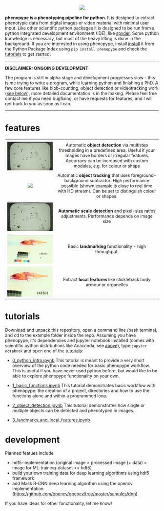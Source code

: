 <p align="center">
<img src="https://raw.githubusercontent.com/mluerig/phenopype/master/assets/phenopype_header.png" />
</p>

**phenopype is a phenotyping pipeline for python**. It is designed to extract phenotypic data from digital images or video material with minimal user input. Like other scientific python packages it is designed to be run from a python integrated development environment (IDE), like [spyder](https://www.spyder-ide.org/). Some python knowledge is necessary, but most of the heavy lifting is done in the background. If you are interested in using phenopype, install [install](https://pypi.org/project/phenopype/) it from the Python Package Index using `pip install phenopype` and check the [tutorials](#tutorials) to get started.  


***
**DISCLAIMER: ONGOING DEVELOPMENT**

The program is still in alpha stage and development progresses slow - this is [me](https://luerig.net) trying to write a program, while learning python and finishing a PhD. A few core features like blob-counting, object detection or videotracking work ([see below](#features)), more detailed documentation is in the making. Please feel free contact me if you need bugfixing, or have requests for features, and I will get back to you as soon as I can.

***


# features

| | |
|:---:|:---:|
|<img src="assets/object_detection.gif" width="150%" />|Automatic **object detection** via multistep thresholding in a predefined area. Useful if your images have borders or irregular features. Accurracy can be increased with custom modules, e.g. for colour or shape|
|<img src="assets/object_tracking.gif" width="150%" />|Automatic **object tracking** that uses foreground-background subtractor. High performance possible (shown example is close to real time with HD stream). Can be set to distinguish colour or shapes.|
| <img src="assets/scale_detection.gif" width="150%" />|**Automatic scale detection** and pixel-size ratios adjustments. Performance depends on image size| 
| <img src="assets/landmarks.gif" width="150%" />|Basic **landmarking** functionality - high throughput.| 
| <img src="assets/local_features.gif" width="150%" />|Extract **local features** like stickleback body armour or organelles| 


# tutorials

Download and unpack this repository, open a command line /bash terminal, and cd to the example folder inside the repo. Assuming you have phenopype, it's dependencies and jupyter notebook installed (comes with scientific python distributions like Anaconda, see [above](#installation)), type `jupyter notebook` and open one of the [tutorials](tutorials):  

* [0_python_intro.ipynb](tutorials/0_python_intro.ipynb) This tutorial is meant to provide a very short overview of the python code needed for basic phenopype workflow. This is useful if you have never used python before, but would like to be able to explore phenopype functionality on your own.

* [1_basic_functions.ipynb](tutorials/1_basic_workflow.ipynb) This tutorial demonstrates basic workflow with phenopype: the creation of a project, directories and how to use the functions alone and within a programmed loop.

* [2_object_detection.ipynb](tutorials/2_object_detection.ipynb) This tutorial demonstrates how single or multiple objects can be detected and phenotyped in images. 

* [3_landmarks_and_local_features.ipynb](tutorials/3_landmarks_and_local_features.ipynb)


# development

Planned featues include

- hdf5-implementation (original image > processed image (+ data) > image for ML-training-dataset >> hdf5)
- build your own training data for deep learning algorithms using hdf5 framework
- add Mask R-CNN deep learning algorithm using the opencv implementation (https://github.com/opencv/opencv/tree/master/samples/dnn) 

If you have ideas for other functionality, let me know!


